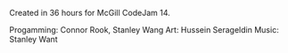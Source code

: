 Created in 36 hours for McGill CodeJam 14.

Progamming: Connor Rook, Stanley Wang
Art: Hussein Serageldin
Music: Stanley Want

